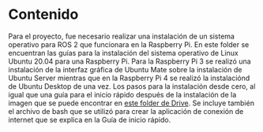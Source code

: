 # Contenido
Para el proyecto, fue necesario realizar una instalación de un sistema operativo para ROS 2 que funcionara en la Raspberry Pi. En este folder se encuentran las guías para la instalación del sistema operativo de Linux Ubuntu 20.04 para una Raspberry Pi. Para la Raspberry Pi 3 se realizó una instalación de la interfaz gráfica de Ubuntu Mate sobre la instalación de Ubuntu Server mientras que en la Raspberry Pi 4 se realizó la instalaciónd de Ubuntu Desktop de una vez. Los pasos para la instalación desde cero, al igual que una guía para el inicio rápido después de la instalación de la imagen que se puede encontrar en [este folder de Drive](https://drive.google.com/drive/folders/1iWAc2jINUNzFTnEEYe7c6E5PmtojLdpd?usp=sharing). Se incluye también el archivo de bash que se utilizó para crear la aplicación de conexión de internet que se explica en la Guía de inicio rápido. 
